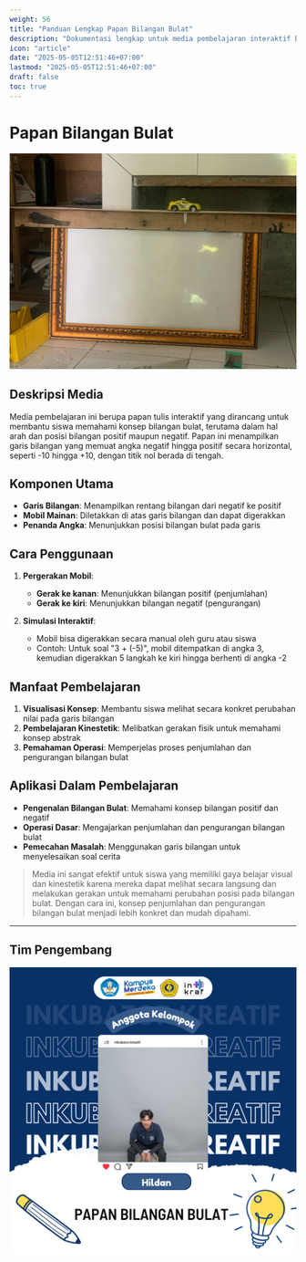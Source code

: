 ```yaml
---
weight: 56
title: "Panduan Lengkap Papan Bilangan Bulat"
description: "Dokumentasi lengkap untuk media pembelajaran interaktif bilangan bulat"
icon: "article"
date: "2025-05-05T12:51:46+07:00"
lastmod: "2025-05-05T12:51:46+07:00"
draft: false
toc: true
---
```


# **Papan Bilangan Bulat**

![Papan Bilangan Bulat](/images/media_ajar/papan_bilangan_bulat.jpeg)

## **Deskripsi Media**

Media pembelajaran ini berupa papan tulis interaktif yang dirancang untuk membantu siswa memahami konsep bilangan bulat, terutama dalam hal arah dan posisi bilangan positif maupun negatif. Papan ini menampilkan garis bilangan yang memuat angka negatif hingga positif secara horizontal, seperti -10 hingga +10, dengan titik nol berada di tengah.

## **Komponen Utama**

- **Garis Bilangan**: Menampilkan rentang bilangan dari negatif ke positif
- **Mobil Mainan**: Diletakkan di atas garis bilangan dan dapat digerakkan
- **Penanda Angka**: Menunjukkan posisi bilangan bulat pada garis

## **Cara Penggunaan**

1. **Pergerakan Mobil**:
   - **Gerak ke kanan**: Menunjukkan bilangan positif (penjumlahan)
   - **Gerak ke kiri**: Menunjukkan bilangan negatif (pengurangan)

2. **Simulasi Interaktif**:
   - Mobil bisa digerakkan secara manual oleh guru atau siswa
   - Contoh: Untuk soal "3 + (-5)", mobil ditempatkan di angka 3, kemudian digerakkan 5 langkah ke kiri hingga berhenti di angka -2

## **Manfaat Pembelajaran**

1. **Visualisasi Konsep**: Membantu siswa melihat secara konkret perubahan nilai pada garis bilangan
2. **Pembelajaran Kinestetik**: Melibatkan gerakan fisik untuk memahami konsep abstrak
3. **Pemahaman Operasi**: Memperjelas proses penjumlahan dan pengurangan bilangan bulat

## **Aplikasi Dalam Pembelajaran**

- **Pengenalan Bilangan Bulat**: Memahami konsep bilangan positif dan negatif
- **Operasi Dasar**: Mengajarkan penjumlahan dan pengurangan bilangan bulat
- **Pemecahan Masalah**: Menggunakan garis bilangan untuk menyelesaikan soal cerita

> Media ini sangat efektif untuk siswa yang memiliki gaya belajar visual dan kinestetik karena mereka dapat melihat secara langsung dan melakukan gerakan untuk memahami perubahan posisi pada bilangan bulat. Dengan cara ini, konsep penjumlahan dan pengurangan bilangan bulat menjadi lebih konkret dan mudah dipahami.

---

## Tim Pengembang
![Papan Bilangan Bulat](/images/peserta/papan_bilangan_bulat.png)